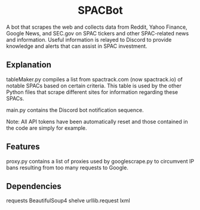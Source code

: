 <h1 align="center">
  SPACBot
</h1>

A bot that scrapes the web and collects data from Reddit, Yahoo Finance, Google News, and SEC.gov on SPAC tickers and other SPAC-related news and information. Useful information is relayed to Discord to provide knowledge and alerts that can assist in SPAC investment.

## Explanation

tableMaker.py compiles a list from spactrack.com (now spactrack.io) of notable SPACs based on certain criteria. This table is used by the other Python files that scrape different sites for information regarding these SPACs.

main.py contains the Discord bot notification sequence.

Note: All API tokens have been automatically reset and those contained in the code are simply for example.

## Features

proxy.py contains a list of proxies used by googlescrape.py to circumvent IP bans resulting from too many requests to Google.

## Dependencies

requests
BeautifulSoup4
shelve
urllib.request
lxml
